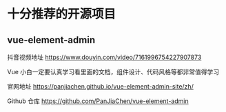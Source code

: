 # 十分推荐的开源项目

## vue-element-admin

抖音视频地址 https://www.douyin.com/video/7161996754227907873

Vue 小白一定要认真学习看里面的文档，组件设计、代码风格等都非常值得学习

官网地址 https://panjiachen.github.io/vue-element-admin-site/zh/

Github 仓库 https://github.com/PanJiaChen/vue-element-admin
